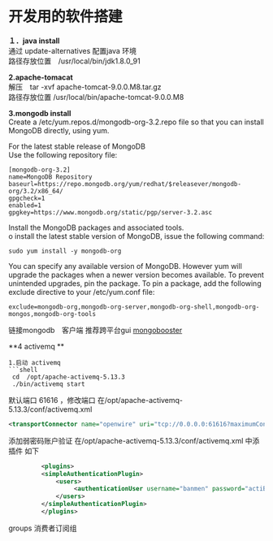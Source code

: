 # 开发用的软件搭建
**１．java install**  
 通过 update-alternatives 配置java 环境  
 路径存放位置　/usr/local/bin/jdk1.8.0_91　  
 
**2.apache-tomacat**  
 解压　tar -xvf apache-tomcat-9.0.0.M8.tar.gz  
 路径存放位置 /usr/local/bin/apache-tomcat-9.0.0.M8  
 
 
**3.mongodb install**  
Create a /etc/yum.repos.d/mongodb-org-3.2.repo file so that you can install MongoDB directly, using yum.    

For the latest stable release of MongoDB  
Use the following repository file:  
```shell
[mongodb-org-3.2]
name=MongoDB Repository
baseurl=https://repo.mongodb.org/yum/redhat/$releasever/mongodb-org/3.2/x86_64/
gpgcheck=1
enabled=1
gpgkey=https://www.mongodb.org/static/pgp/server-3.2.asc

```

	
Install the MongoDB packages and associated tools.  
o install the latest stable version of MongoDB, issue the following command: 
```shell
sudo yum install -y mongodb-org
```
You can specify any available version of MongoDB. However yum will upgrade the packages when a newer version becomes available. To prevent unintended upgrades, pin the package. To pin a package, add the following exclude directive to your /etc/yum.conf file:  
```shell
exclude=mongodb-org,mongodb-org-server,mongodb-org-shell,mongodb-org-mongos,mongodb-org-tools

```
链接mongodb　客户端 推荐跨平台gui [mongobooster](http://mongobooster.com/)

**4 activemq **
```shell
1.启动 activemq
```shell
 cd  /opt/apache-activemq-5.13.3
 ./bin/activemq start

```
默认端口 61616 ，修改端口 在/opt/apache-activemq-5.13.3/conf/activemq.xml

```xml
<transportConnector name="openwire" uri="tcp://0.0.0.0:61616?maximumConnections=1000&amp;wireFormat.maxFrameSize=104857600"/>

```
添加弱密码账户验证
在/opt/apache-activemq-5.13.3/conf/activemq.xml 
<broker> 中添插件
如下
```xml
         <plugins>
         <simpleAuthenticationPlugin>
             <users>
                  <authenticationUser username="banmen" password="actiBan!1men" groups="users,admins"/>
             </users>
         </simpleAuthenticationPlugin>
         </plugins>

```        
groups 消费者订阅组
```



